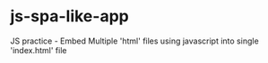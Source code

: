 # js-spa-like-app
JS practice - Embed Multiple 'html' files using javascript into single 'index.html' file
